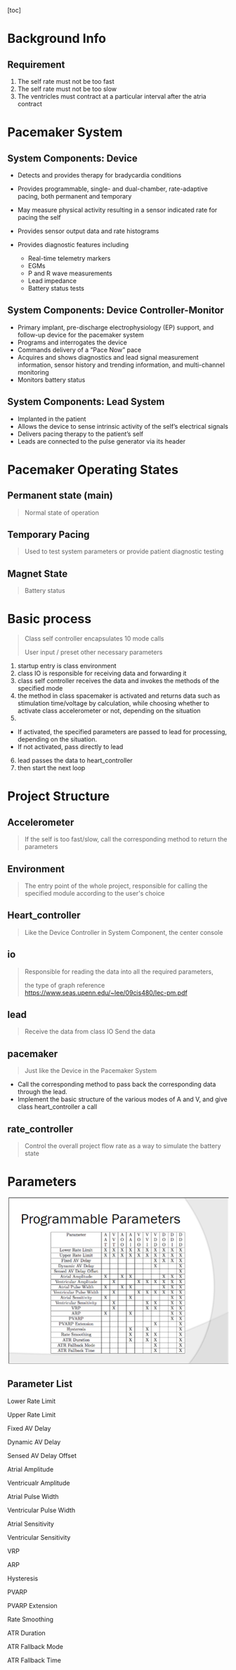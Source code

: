 [toc]

# Background Info

## Requirement

1. The self rate must not be too fast 
2. The self rate must not be too slow 
3. The ventricles must contract at a particular interval after the atria contract 





# Pacemaker System

## System Components: Device

- Detects and provides therapy for bradycardia conditions 

- Provides programmable, single- and dual-chamber, rate-adaptive pacing, both permanent and temporary 
- May measure physical activity resulting in a sensor indicated rate for pacing the self
- Provides sensor output data and rate histograms 
- Provides diagnostic features including 
  - Real-time telemetry markers 
  - EGMs 
  - P and R wave measurements 
  - Lead impedance 
  - Battery status tests 



## System Components: Device Controller-Monitor 

- Primary implant, pre-discharge  electrophysiology (EP) support, and follow-up device for the pacemaker system 
- Programs and interrogates the device 
- Commands delivery of a “Pace Now” pace 
- Acquires and shows diagnostics and lead signal measurement information, sensor history and trending information, and multi-channel monitoring
- Monitors battery status 



## System Components: Lead System 

- Implanted in the patient 
- Allows the device to sense intrinsic activity of the self’s electrical signals 
- Delivers pacing therapy to the patient’s self 
- Leads are connected to the pulse generator via its header



# Pacemaker Operating States

## Permanent state (main)

> Normal state of operation



## Temporary Pacing

> Used to test system parameters or provide patient diagnostic testing



## Magnet State

> Battery status

# Basic process
> Class self controller encapsulates 10 mode calls 
> 
> User input / preset other necessary parameters
1. startup entry is class environment
2. class IO is responsible for receiving data and forwarding it
3. class self controller receives the data and invokes the methods of the specified mode
4. the method in class spacemaker is activated and returns data such as stimulation time/voltage by calculation, while choosing whether to activate class accelerometer or not, depending on the situation
5. 
- If activated, the specified parameters are passed to lead for processing, depending on the situation.
- If not activated, pass directly to lead
6. lead passes the data to heart_controller
7. then start the next loop

# Project Structure
## Accelerometer
> If the self is too fast/slow, call the corresponding method to return the parameters


## Environment
> The entry point of the whole project, responsible for calling the specified module according to the user's choice

## Heart_controller
> Like the Device Controller in System Component, the center console

## io
> Responsible for reading the data into all the required parameters, 
> 
> the type of graph reference https://www.seas.upenn.edu/~lee/09cis480/lec-pm.pdf

## lead
> Receive the data from class IO
> Send the data

## pacemaker
> Just like the Device in the Pacemaker System
- Call the corresponding method to pass back the corresponding data through the lead.
- Implement the basic structure of the various modes of A and V, and give class heart_controller a call

## rate_controller
> Control the overall project flow rate as a way to simulate the battery state


# Parameters



<img src="para.png" style="zoom:150%;" />





## Parameter List

Lower Rate Limit

Upper Rate Limit

Fixed AV Delay

Dynamic AV Delay

Sensed AV Delay Offset

Atrial Amplitude

Ventricualr Amplitude

Atrial Pulse Width

Ventricular Pulse Width

Atrial Sensitivity

Ventricular Sensitivity

VRP

ARP

Hysteresis

PVARP

PVARP Extension

Rate Smoothing

ATR Duration

ATR Fallback Mode

ATR Fallback Time